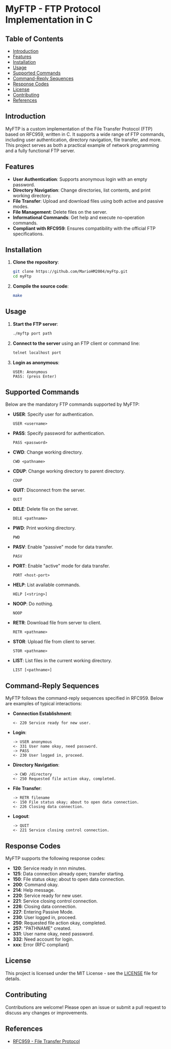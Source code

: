 # MyFTP - FTP Protocol Implementation in C

## Table of Contents
- [Introduction](#introduction)
- [Features](#features)
- [Installation](#installation)
- [Usage](#usage)
- [Supported Commands](#supported-commands)
- [Command-Reply Sequences](#command-reply-sequences)
- [Response Codes](#response-codes)
- [License](#license)
- [Contributing](#contributing)
- [References](#references)

## Introduction
MyFTP is a custom implementation of the File Transfer Protocol (FTP) based on RFC959, written in C. It supports a wide range of FTP commands, including user authentication, directory navigation, file transfer, and more. This project serves as both a practical example of network programming and a fully functional FTP server.

## Features
- **User Authentication**: Supports anonymous login with an empty password.
- **Directory Navigation**: Change directories, list contents, and print working directory.
- **File Transfer**: Upload and download files using both active and passive modes.
- **File Management**: Delete files on the server.
- **Informational Commands**: Get help and execute no-operation commands.
- **Compliant with RFC959**: Ensures compatibility with the official FTP specifications.

## Installation

1. **Clone the repository**:
    ```bash
    git clone https://github.com/MarioHM2004/myFtp.git
    cd myFtp
    ```

2. **Compile the source code**:
    ```bash
    make
    ```

## Usage

1. **Start the FTP server**:
    ```bash
    ./myftp port path
    ```

2. **Connect to the server** using an FTP client or command line:
    ```bash
    telnet localhost port
    ```

3. **Login as anonymous**:
    ```
    USER: Anonymous
    PASS: (press Enter)
    ```

## Supported Commands

Below are the mandatory FTP commands supported by MyFTP:

- **USER**: Specify user for authentication.
    ```
    USER <username>
    ```
- **PASS**: Specify password for authentication.
    ```
    PASS <password>
    ```
- **CWD**: Change working directory.
    ```
    CWD <pathname>
    ```
- **CDUP**: Change working directory to parent directory.
    ```
    CDUP
    ```
- **QUIT**: Disconnect from the server.
    ```
    QUIT
    ```
- **DELE**: Delete file on the server.
    ```
    DELE <pathname>
    ```
- **PWD**: Print working directory.
    ```
    PWD
    ```
- **PASV**: Enable "passive" mode for data transfer.
    ```
    PASV
    ```
- **PORT**: Enable "active" mode for data transfer.
    ```
    PORT <host-port>
    ```
- **HELP**: List available commands.
    ```
    HELP [<string>]
    ```
- **NOOP**: Do nothing.
    ```
    NOOP
    ```
- **RETR**: Download file from server to client.
    ```
    RETR <pathname>
    ```
- **STOR**: Upload file from client to server.
    ```
    STOR <pathname>
    ```
- **LIST**: List files in the current working directory.
    ```
    LIST [<pathname>]
    ```

## Command-Reply Sequences

MyFTP follows the command-reply sequences specified in RFC959. Below are examples of typical interactions:

- **Connection Establishment**:
    ```
    <- 220 Service ready for new user.
    ```

- **Login**:
    ```
    -> USER anonymous
    <- 331 User name okay, need password.
    -> PASS 
    <- 230 User logged in, proceed.
    ```

- **Directory Navigation**:
    ```
    -> CWD /directory
    <- 250 Requested file action okay, completed.
    ```

- **File Transfer**:
    ```
    -> RETR filename
    <- 150 File status okay; about to open data connection.
    <- 226 Closing data connection.
    ```

- **Logout**:
    ```
    -> QUIT
    <- 221 Service closing control connection.
    ```

## Response Codes

MyFTP supports the following response codes:

- **120**: Service ready in nnn minutes.
- **125**: Data connection already open; transfer starting.
- **150**: File status okay; about to open data connection.
- **200**: Command okay.
- **214**: Help message.
- **220**: Service ready for new user.
- **221**: Service closing control connection.
- **226**: Closing data connection.
- **227**: Entering Passive Mode.
- **230**: User logged in, proceed.
- **250**: Requested file action okay, completed.
- **257**: "PATHNAME" created.
- **331**: User name okay, need password.
- **332**: Need account for login.
- **xxx**: Error (RFC compliant)

## License

This project is licensed under the MIT License - see the [LICENSE](LICENSE) file for details.

## Contributing

Contributions are welcome! Please open an issue or submit a pull request to discuss any changes or improvements.

## References

- [RFC959 - File Transfer Protocol](https://tools.ietf.org/html/rfc959)
